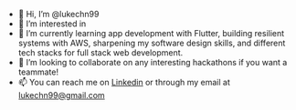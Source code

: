 - 👋 Hi, I’m @lukechn99
- 👀 I’m interested in
- 🌱 I’m currently learning app development with Flutter, building resilient systems with AWS, sharpening my software design skills, and different tech stacks for full stack web development. 
- 💞️ I’m looking to collaborate on any interesting hackathons if you want a teammate!
- 📫 You can reach me on [Linkedin](https://www.linkedin.com/in/chen-luke/) or through my email at lukechn99@gmail.com

<!---
lukechn99/lukechn99 is a ✨ special ✨ repository because its `README.md` (this file) appears on your GitHub profile.
You can click the Preview link to take a look at your changes.
--->
